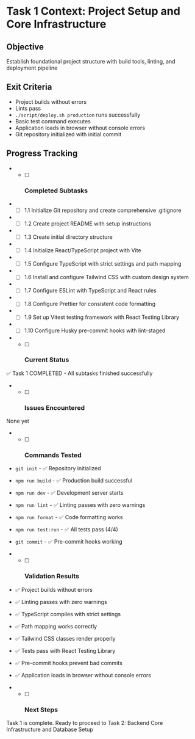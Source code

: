 # Task 1 Context: Project Setup and Core Infrastructure

## Objective

Establish foundational project structure with build tools, linting, and deployment pipeline

## Exit Criteria

- Project builds without errors
- Lints pass
- `./script/deploy.sh production` runs successfully
- Basic test command executes
- Application loads in browser without console errors
- Git repository initialized with initial commit

## Progress Tracking

- - [ ] ### Completed Subtasks

- - [ ] 1.1 Initialize Git repository and create comprehensive .gitignore
- - [ ] 1.2 Create project README with setup instructions
- - [ ] 1.3 Create initial directory structure
- - [ ] 1.4 Initialize React/TypeScript project with Vite
- - [ ] 1.5 Configure TypeScript with strict settings and path mapping
- - [ ] 1.6 Install and configure Tailwind CSS with custom design system
- - [ ] 1.7 Configure ESLint with TypeScript and React rules
- - [ ] 1.8 Configure Prettier for consistent code formatting
- - [ ] 1.9 Set up Vitest testing framework with React Testing Library
- - [ ] 1.10 Configure Husky pre-commit hooks with lint-staged

- - [ ] ### Current Status

✅ Task 1 COMPLETED - All subtasks finished successfully

- - [ ] ### Issues Encountered

None yet

- - [ ] ### Commands Tested

- `git init` - ✅ Repository initialized
- `npm run build` - ✅ Production build successful
- `npm run dev` - ✅ Development server starts
- `npm run lint` - ✅ Linting passes with zero warnings
- `npm run format` - ✅ Code formatting works
- `npm run test:run` - ✅ All tests pass (4/4)
- `git commit` - ✅ Pre-commit hooks working

- - [ ] ### Validation Results

- ✅ Project builds without errors
- ✅ Linting passes with zero warnings
- ✅ TypeScript compiles with strict settings
- ✅ Path mapping works correctly
- ✅ Tailwind CSS classes render properly
- ✅ Tests pass with React Testing Library
- ✅ Pre-commit hooks prevent bad commits
- ✅ Application loads in browser without console errors

- - [ ] ### Next Steps

Task 1 is complete. Ready to proceed to Task 2: Backend Core Infrastructure and Database Setup
